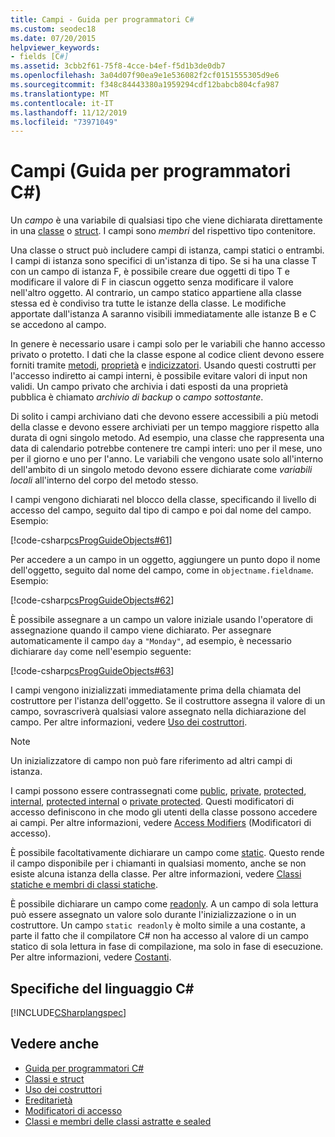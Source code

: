 ```yaml
---
title: Campi - Guida per programmatori C#
ms.custom: seodec18
ms.date: 07/20/2015
helpviewer_keywords:
- fields [C#]
ms.assetid: 3cbb2f61-75f8-4cce-b4ef-f5d1b3de0db7
ms.openlocfilehash: 3a04d07f90ea9e1e536082f2cf0151555305d9e6
ms.sourcegitcommit: f348c84443380a1959294cdf12babcb804cfa987
ms.translationtype: MT
ms.contentlocale: it-IT
ms.lasthandoff: 11/12/2019
ms.locfileid: "73971049"
---
```

# <a name="fields-c-programming-guide"></a>Campi (Guida per programmatori C#)
Un *campo* è una variabile di qualsiasi tipo che viene dichiarata direttamente in una [classe](../../language-reference/keywords/class.md) o [struct](../../language-reference/keywords/struct.md). I campi sono *membri* del rispettivo tipo contenitore.  
  
 Una classe o struct può includere campi di istanza, campi statici o entrambi. I campi di istanza sono specifici di un'istanza di tipo. Se si ha una classe T con un campo di istanza F, è possibile creare due oggetti di tipo T e modificare il valore di F in ciascun oggetto senza modificare il valore nell'altro oggetto. Al contrario, un campo statico appartiene alla classe stessa ed è condiviso tra tutte le istanze della classe. Le modifiche apportate dall'istanza A saranno visibili immediatamente alle istanze B e C se accedono al campo.  
  
 In genere è necessario usare i campi solo per le variabili che hanno accesso privato o protetto. I dati che la classe espone al codice client devono essere forniti tramite [metodi](./methods.md), [proprietà](./properties.md) e [indicizzatori](../indexers/index.md). Usando questi costrutti per l'accesso indiretto ai campi interni, è possibile evitare valori di input non validi. Un campo privato che archivia i dati esposti da una proprietà pubblica è chiamato *archivio di backup* o *campo sottostante*.  
  
 Di solito i campi archiviano dati che devono essere accessibili a più metodi della classe e devono essere archiviati per un tempo maggiore rispetto alla durata di ogni singolo metodo. Ad esempio, una classe che rappresenta una data di calendario potrebbe contenere tre campi interi: uno per il mese, uno per il giorno e uno per l'anno. Le variabili che vengono usate solo all'interno dell'ambito di un singolo metodo devono essere dichiarate come *variabili locali* all'interno del corpo del metodo stesso.  
  
 I campi vengono dichiarati nel blocco della classe, specificando il livello di accesso del campo, seguito dal tipo di campo e poi dal nome del campo. Esempio:  
  
 [!code-csharp[csProgGuideObjects#61](~/samples/snippets/csharp/VS_Snippets_VBCSharp/csProgGuideObjects/CS/Objects.cs#61)]  
  
 Per accedere a un campo in un oggetto, aggiungere un punto dopo il nome dell'oggetto, seguito dal nome del campo, come in `objectname.fieldname`. Esempio:  
  
 [!code-csharp[csProgGuideObjects#62](~/samples/snippets/csharp/VS_Snippets_VBCSharp/csProgGuideObjects/CS/Objects.cs#62)]  
  
 È possibile assegnare a un campo un valore iniziale usando l'operatore di assegnazione quando il campo viene dichiarato. Per assegnare automaticamente il campo `day` a `"Monday"`, ad esempio, è necessario dichiarare `day` come nell'esempio seguente:  
  
 [!code-csharp[csProgGuideObjects#63](~/samples/snippets/csharp/VS_Snippets_VBCSharp/csProgGuideObjects/CS/Objects.cs#63)]  
  
 I campi vengono inizializzati immediatamente prima della chiamata del costruttore per l'istanza dell'oggetto. Se il costruttore assegna il valore di un campo, sovrascriverà qualsiasi valore assegnato nella dichiarazione del campo. Per altre informazioni, vedere [Uso dei costruttori](./using-constructors.md).  
  
> [!NOTE]
> Un inizializzatore di campo non può fare riferimento ad altri campi di istanza.  
  
 I campi possono essere contrassegnati come [public](../../language-reference/keywords/public.md), [private](../../language-reference/keywords/private.md), [protected](../../language-reference/keywords/protected.md), [internal](../../language-reference/keywords/internal.md), [protected internal](../../language-reference/keywords/protected-internal.md) o [private protected](../../language-reference/keywords/private-protected.md). Questi modificatori di accesso definiscono in che modo gli utenti della classe possono accedere ai campi. Per altre informazioni, vedere [Access Modifiers](./access-modifiers.md) (Modificatori di accesso).  
  
 È possibile facoltativamente dichiarare un campo come [static](../../language-reference/keywords/static.md). Questo rende il campo disponibile per i chiamanti in qualsiasi momento, anche se non esiste alcuna istanza della classe. Per altre informazioni, vedere [Classi statiche e membri di classi statiche](./static-classes-and-static-class-members.md).  
  
 È possibile dichiarare un campo come [readonly](../../language-reference/keywords/readonly.md). A un campo di sola lettura può essere assegnato un valore solo durante l'inizializzazione o in un costruttore. Un campo `static readonly` è molto simile a una costante, a parte il fatto che il compilatore C# non ha accesso al valore di un campo statico di sola lettura in fase di compilazione, ma solo in fase di esecuzione. Per altre informazioni, vedere [Costanti](./constants.md).  
  
## <a name="c-language-specification"></a>Specifiche del linguaggio C#  
 [!INCLUDE[CSharplangspec](~/includes/csharplangspec-md.md)]  
  
## <a name="see-also"></a>Vedere anche

- [Guida per programmatori C#](../index.md)
- [Classi e struct](./index.md)
- [Uso dei costruttori](./using-constructors.md)
- [Ereditarietà](./inheritance.md)
- [Modificatori di accesso](./access-modifiers.md)
- [Classi e membri delle classi astratte e sealed](./abstract-and-sealed-classes-and-class-members.md)
